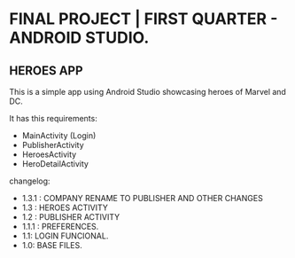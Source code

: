# FINAL PROJECT | FIRST QUARTER - ANDROID STUDIO.
## HEROES APP
This is a simple app using Android Studio showcasing heroes of Marvel and DC.

It has this requirements:
 - MainActivity (Login)
 - PublisherActivity
 - HeroesActivity
 - HeroDetailActivity

changelog:
- 1.3.1 : COMPANY RENAME TO PUBLISHER AND OTHER CHANGES
- 1.3 : HEROES ACTIVITY
- 1.2 : PUBLISHER ACTIVITY
- 1.1.1 : PREFERENCES.
- 1.1: LOGIN FUNCIONAL.
- 1.0: BASE FILES.
